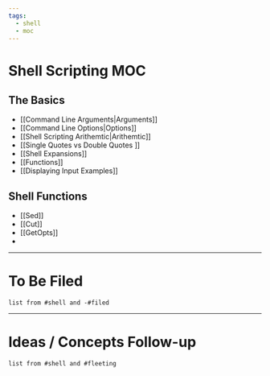 ```yaml
---
tags:
  - shell
  - moc
---
```

# Shell Scripting MOC

## The Basics 
- [[Command Line Arguments|Arguments]]
- [[Command Line Options|Options]]
- [[Shell Scripting Arithemtic|Arithemtic]]
- [[Single Quotes vs Double Quotes ]]
- [[Shell Expansions]]
- [[Functions]]
- [[Displaying Input Examples]]

## Shell Functions
- [[Sed]]
- [[Cut]]
- [[GetOpts]]
- 
---
# To Be Filed
```dataview
list from #shell and -#filed
```

---
# Ideas / Concepts Follow-up
```dataview
list from #shell and #fleeting
```
